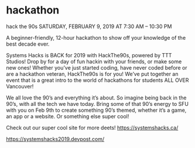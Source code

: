 # hackathon
hack the 90s
SATURDAY, FEBRUARY 9, 2019 AT 7:30 AM – 10:30 PM

A beginner-friendly, 12-hour hackathon to show off your knowledge of the best decade ever.

Systems Hacks is BACK for 2019 with HackThe90s, powered by TTT Studios! Drop by for a day of fun hackin with your friends, or make some new ones! Whether you’ve just started coding, have never coded before or are a hackathon veteran, HackThe90s is for you! We’ve put together an event that is a great intro to the world of hackathons for students ALL OVER Vancouver!


We all love the 90’s and everything it’s about. So imagine being back in the 90’s, with all the tech we have today. Bring some of that 90’s energy to SFU with you on Feb 9th to create something 90’s themed, whether it’s a game, an app or a website. Or something else super cool!

Check out our super cool site for more deets! https://systemshacks.ca/

https://systemshacks2019.devpost.com/
